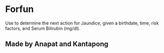 # Forfun

Use to determine the next action for Jaundice, given a birthdate, time, risk factors, and Serum Bilirubin (mg/dl).

## Made by Anapat and Kantapong
